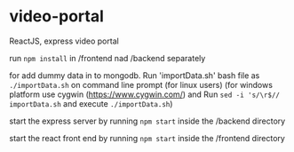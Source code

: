 # video-portal
ReactJS, express video portal

run `npm install` in /frontend nad /backend separately

for add dummy data in to mongodb.
Run 'importData.sh' bash file as `./importData.sh` on command line prompt (for linux users)
    (for windows platform  use cygwin (https://www.cygwin.com/) and Run `sed -i 's/\r$// importData.sh` and execute `./importData.sh`)

start the express server by running `npm start` inside the /backend directory

start the react front end by running `npm start` inside the /frontend directory